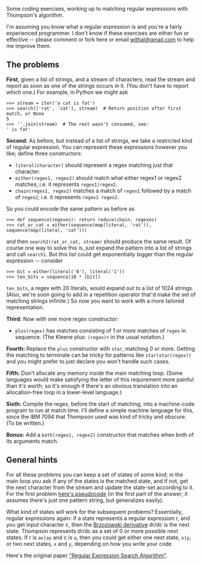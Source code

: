 Some coding exercises, working up to matching regular expressions with Thompson's algorithm.

I'm assuming you know what a regular expression is and you're a fairly
experienced programmer. I don't know if these exercises are either fun or
effective -- please comment or fork here or email withal@gmail.com to help me
improve them.

## The problems

**First**, given a list of strings, and a stream of characters, read the
stream and report as soon as one of the strings occurs in it. (You
don't have to report which one.) For example, in Python we might ask

    >>> stream = iter('a cat is fat')
    >>> search(['rat', 'cat'], stream)  # Return position after first match, or None
    5
    >>> ''.join(stream)  # The rest wasn't consumed, see:
    ' is fat'

**Second:** As before, but instead of a list of strings, we take a
restricted kind of regular expression. You can represent these
expressions however you like; define three constructors:

* `literal(character)` should represent a regex matching just that character.
* `either(regex1, regex2)` should match what either regex1 or
regex2 matches; i.e. it represents `regex1|regex2`.
* `chain(regex1, regex2)` matches a match of `regex1` followed
by a match of `regex2`; i.e. it represents `regex1 regex2`.

So you could encode the same pattern as before as

    >>> def sequence(regexes): return reduce(chain, regexes)
    >>> rat_or_cat = either(sequence(map(literal, 'rat')), sequence(map(literal, 'cat')))

and then `search2(rat_or_cat, stream)` should produce the same
result. Of course one way to solve this is, just expand the pattern
into a list of strings and call `search1`. But this list could get
exponentially bigger than the regular expression -- consider

    >>> bit = either(literal('0'), literal('1'))
    >>> ten_bits = sequence(10 * [bit])

`ten_bits`, a regex with 20 literals, would expand out to a list of 1024
strings. (Also, we're soon going to add in a repetition operator
that'd make the set of matching strings infinite.) So now you want to
work with a more tailored representation.

**Third:** Now with one more regex constructor:

* `plus(regex)` has matches consisting of 1 or more matches of `regex` in sequence.
(The Kleene plus: `(regex)+` in the usual notation.)

**Fourth:** Replace the `plus` constructor with `star`, matching 0 or more.
Getting the matching to terminate can be tricky for patterns like `star(star(regex))` and you 
might prefer to just declare you won't handle such cases.

**Fifth:** Don't allocate any memory inside the main matching loop. (Some 
languages would make satisfying the letter of this requirement more painful than
it's worth; so it's enough if there's an obvious translation into an allocation-free
loop in a lower-level language.)

**Sixth:** Compile the regex, before the start of matching, into a machine-code program to
run at match time. I'll define a simple machine language for this, since the IBM 7094 that
Thompson used was kind of tricky and obscure. (To be written.)

**Bonus:** Add a `both(regex1, regex2)` constructor that matches when both of its
arguments match.

## General hints

For all these problems you can keep a set of states of some kind; in the main loop you
ask if any of the states is the matched state, and if not, get the next character from
the stream and update the state-set according to it. For the first problem [here's
pseudocode](http://stackoverflow.com/a/846728/27024) (in the first part of the answer;
it assumes there's just one pattern string, but generalizes easily).

What kind of states will work for the subsequent problems? Essentially, regular 
expressions again: if a state represents a regular expression r, and you get input
character c, then the [Brzozowski derivative](http://blog.sigfpe.com/2005/05/derivatives-of-regular-expressions.html)
dr/dc is the next state. Thompson represents dr/dc as a set of 0 or more possible
next states. If r is `ax|ay` and c is `a`, then you could get either one next state,
`x|y`, or two next states, `x` and `y`, depending on how you write your code.

Here's the original paper ["Regular Expression Search Algorithm"](http://www.fing.edu.uy/inco/cursos/intropln/material/p419-thompson.pdf).